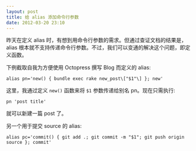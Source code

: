 ```yaml
---
layout: post
title: 给 alias 添加命令行参数
date: 2012-03-20 23:10
---
```


昨天在定义 alias 时，有想到用命令行参数的需求。但通过查证文档的结果是，alias
根本就不支持传递命令行参数。不过，我们可以变通的解决这个问题，即定义函数。<!--more-->

下例截取自我为方便使用 Octopress 撰写 Blog 而定义的 alias:

    alias pn='new() { bundle exec rake new_post\["$1"\] }; new'

这里，我通过定义 `new()` 函数来将 `$1` 参数传递给别名 pn。现在只需执行:

    pn 'post title'

就可以新建一篇 post 了。

另一个用于提交 source 的 alias:

    alias pc='commit() { git add .; git commit -m "$1"; git push origin source }; commit'
